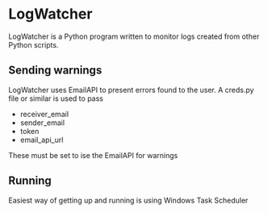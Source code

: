 # LogWatcher

LogWatcher is a Python program written to monitor logs created from other Python scripts. 

## Sending warnings

LogWatcher uses EmailAPI to present errors found to the user. A creds.py file or similar is used to pass 
- receiver_email
- sender_email
- token
- email_api_url

These must be set to ise the EmailAPI for warnings

  ## Running

  Easiest way of getting up and running is using Windows Task Scheduler
